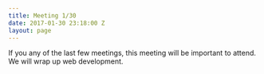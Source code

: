 ```yaml
---
title: Meeting 1/30
date: 2017-01-30 23:18:00 Z
layout: page
---
```


If you any of the last few meetings, this meeting will be important to attend. We will wrap up web development.